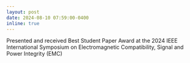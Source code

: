 ```yaml
---
layout: post
date: 2024-08-10 07:59:00-0400
inline: true
---
```


Presented and received Best Student Paper Award at the 2024 IEEE International Symposium on Electromagnetic Compatibility, Signal and Power Integrity (EMC)
